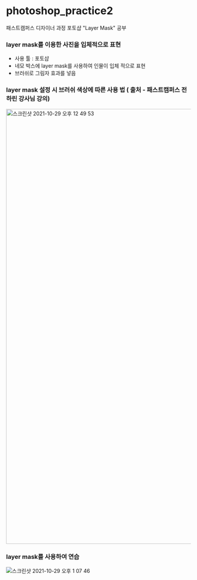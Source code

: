 # photoshop_practice2
패스트캠퍼스 디자이너 과정 포토샵 "Layer Mask" 공부


### layer mask를 이용한 사진을 입체적으로 표현

- 사용 툴 : 포토샵
- 네모 박스에 layer mask를 사용하여 인물이 입체 적으로 표현 
- 브러쉬로 그림자 효과를 넣음


### layer mask 설정 시 브러쉬 색상에 따른 사용 법 ( 출처 - 패스트캠퍼스 전하린 강사님 강의) 

<img width="1183" alt="스크린샷 2021-10-29 오후 12 49 53" src="https://user-images.githubusercontent.com/88579497/139374400-517078ad-57f1-4295-9761-a56201813bbf.png">


### layer mask를 사용하여 연습

![스크린샷 2021-10-29 오후 1 07 46](https://user-images.githubusercontent.com/88579497/139374461-6f9f81e6-a623-43f1-9bc3-a7968cbbfcab.png)

